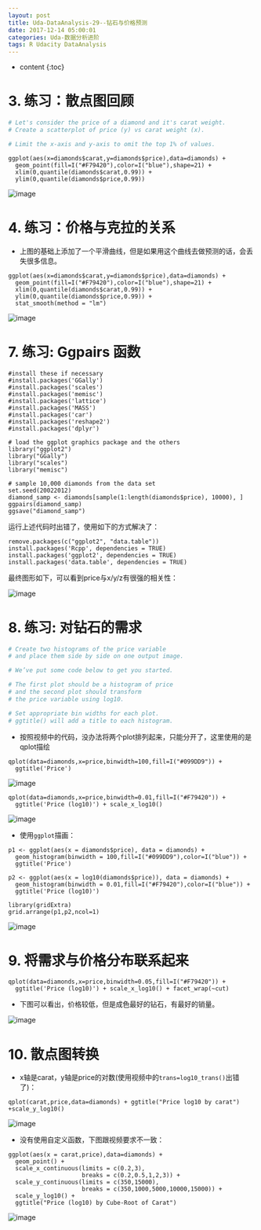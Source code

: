 ```yaml
---
layout: post
title: Uda-DataAnalysis-29--钻石与价格预测
date: 2017-12-14 05:00:01
categories: Uda-数据分析进阶
tags: R Udacity DataAnalysis 
---
```

* content
{:toc}


# 3. 练习：散点图回顾


```python
# Let's consider the price of a diamond and it's carat weight.
# Create a scatterplot of price (y) vs carat weight (x).

# Limit the x-axis and y-axis to omit the top 1% of values.
```

```{r}
ggplot(aes(x=diamonds$carat,y=diamonds$price),data=diamonds) + 
  geom_point(fill=I("#F79420"),color=I("blue"),shape=21) + 
  xlim(0,quantile(diamonds$carat,0.99)) + 
  ylim(0,quantile(diamonds$price,0.99))
```


![image](https://user-images.githubusercontent.com/18595935/33993422-cfacfa54-e119-11e7-91a8-b30d151e93d0.png)


# 4. 练习：价格与克拉的关系

- 上图的基础上添加了一个平滑曲线，但是如果用这个曲线去做预测的话，会丢失很多信息。

```{r}
ggplot(aes(x=diamonds$carat,y=diamonds$price),data=diamonds) + 
  geom_point(fill=I("#F79420"),color=I("blue"),shape=21) + 
  xlim(0,quantile(diamonds$carat,0.99)) + 
  ylim(0,quantile(diamonds$price,0.99)) +
  stat_smooth(method = "lm")
```


![image](https://user-images.githubusercontent.com/18595935/33993521-35193fe2-e11a-11e7-8092-00285d80483a.png)

# 7. 练习: Ggpairs 函数

```{r}
#install these if necessary
#install.packages('GGally')
#install.packages('scales')
#install.packages('memisc')
#install.packages('lattice')
#install.packages('MASS')
#install.packages('car')
#install.packages('reshape2')
#install.packages('dplyr')

# load the ggplot graphics package and the others
library("ggplot2")
library("GGally")
library("scales")
library("memisc")

# sample 10,000 diamonds from the data set
set.seed(20022012)
diamond_samp <- diamonds[sample(1:length(diamonds$price), 10000), ]
ggpairs(diamond_samp)
ggsave("diamond_samp")
```

运行上述代码时出错了，使用如下的方式解决了：

```{r}
remove.packages(c("ggplot2", "data.table"))
install.packages('Rcpp', dependencies = TRUE)
install.packages('ggplot2', dependencies = TRUE)
install.packages('data.table', dependencies = TRUE)
```


最终图形如下，可以看到price与x/y/z有很强的相关性：

![image](https://user-images.githubusercontent.com/18595935/33994554-4860a762-e11e-11e7-926c-face0880dc66.png)


# 8. 练习: 对钻石的需求


```python
# Create two histograms of the price variable
# and place them side by side on one output image.

# We’ve put some code below to get you started.

# The first plot should be a histogram of price
# and the second plot should transform
# the price variable using log10.

# Set appropriate bin widths for each plot.
# ggtitle() will add a title to each histogram.
```

- 按照视频中的代码，没办法将两个plot排列起来，只能分开了，这里使用的是qplot描绘

```{r}
qplot(data=diamonds,x=price,binwidth=100,fill=I("#099DD9")) + 
  ggtitle('Price')
```

![image](https://user-images.githubusercontent.com/18595935/33995807-75b8e3ec-e122-11e7-8d55-60af286f962a.png)


```{r}
qplot(data=diamonds,x=price,binwidth=0.01,fill=I("#F79420")) + 
  ggtitle('Price (log10)') + scale_x_log10()
```

![image](https://user-images.githubusercontent.com/18595935/33996008-1ff6d756-e123-11e7-8481-a64a5ff91791.png)


- 使用`ggplot`描画：

```{r}
p1 <- ggplot(aes(x = diamonds$price), data = diamonds) + 
  geom_histogram(binwidth = 100,fill=I("#099DD9"),color=I("blue")) +
  ggtitle('Price') 
  
p2 <- ggplot(aes(x = log10(diamonds$price)), data = diamonds) +
  geom_histogram(binwidth = 0.01,fill=I("#F79420"),color=I("blue")) +
  ggtitle('Price (log10)') 

library(gridExtra)
grid.arrange(p1,p2,ncol=1)
```


![image](https://user-images.githubusercontent.com/18595935/33996038-3a999166-e123-11e7-8bae-1882ff314b49.png)


# 9. 将需求与价格分布联系起来

```{r}
qplot(data=diamonds,x=price,binwidth=0.05,fill=I("#F79420")) + 
  ggtitle('Price (log10)') + scale_x_log10() + facet_wrap(~cut)
```

- 下图可以看出，价格较低，但是成色最好的钻石，有最好的销量。

![image](https://user-images.githubusercontent.com/18595935/33996416-7c33782a-e124-11e7-86db-166c80ecfde9.png)


# 10. 散点图转换

- x轴是carat，y轴是price的对数(使用视频中的`trans=log10_trans()`出错了)：

```{r}
qplot(carat,price,data=diamonds) + ggtitle("Price log10 by carat") +scale_y_log10()
```

![image](https://user-images.githubusercontent.com/18595935/33997004-500d142a-e126-11e7-85d0-f29871210a02.png)

- 没有使用自定义函数，下图跟视频要求不一致：

```{r}
ggplot(aes(x = carat,price),data=diamonds) + 
  geom_point() + 
  scale_x_continuous(limits = c(0.2,3),
                     breaks = c(0.2,0.5,1,2,3)) +
  scale_y_continuous(limits = c(350,15000),
                     breaks = c(350,1000,5000,10000,15000)) +
  scale_y_log10() +
  ggtitle("Price (log10) by Cube-Root of Carat")
```


![image](https://user-images.githubusercontent.com/18595935/33997973-805c8edc-e129-11e7-9e10-2038c46959c0.png)

